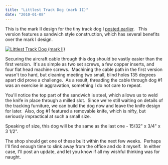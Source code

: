 ```yaml
---
title: "Littlest Track Dog (mark II)"
date: "2010-01-08"
---
```


This is the mark II design for the tiny track dog I [posted earlier](https://scenic-shop.com/wp/2009/12/littlest-dog-evar/).   This version features a sandwich style construction, which has several benefits over the mark I design.

[![Littlest Track Dog (mark II)](../images/Dog-MarkII.jpg "Littlest Track Dog (mark II)")](http://scenic-shop.com/wp/wp-content/uploads/2010/01/Dog-MarkII.jpg)

Securing the aircraft cable through this dog should be vastly easier than the first version.  It's as simple as two set screws, a few copper inserts, and four flat head machine screws.  Machining the cable path in the first version wasn't too hard, but cleaning meeting two small, blind holes 135 degrees apart did prove a challenge.  As a result, threading the cable through dog #1 was an exercise in aggravation, something I do not care to repeat.

You'll notice the top part of the sandwich is steel, which allows us to weld the knife in place through a milled slot.  Since we're still waiting on details of the tracking furniture, we can build the dog now and leave the knife design for later.  Also, dog #1 featured a removable knife, which is nifty, but seriously impractical at such a small size.

Speaking of size, this dog will be the same as the last one - 15/32" x 3/4" x 3 1/2".

The shop should get one of these built within the next few weeks.  Perhaps I'll find enough time to slink away from the office and do it myself.  In either case, I'll post an update, and let you know if all my wishful thinking was for naught.
